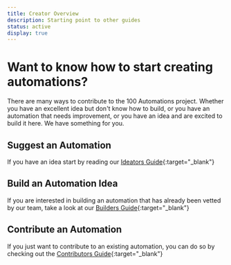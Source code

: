 ```yaml
---
title: Creator Overview
description: Starting point to other guides
status: active
display: true
---
```


# Want to know how to start creating automations?

There are many ways to contribute to the 100 Automations project. Whether you have an excellent idea but don't know how to build, or you have an automation that needs improvement, or you have an idea and are excited to build it here. We have something for you.

## Suggest an Automation
If you have an idea start by reading our [Ideators Guide](https://100automations.github.io/Website/guides/submit_idea.html){:target="_blank"}

## Build an Automation Idea
If you are interested in building an automation that has already been vetted by our team, take a look at our [Builders Guide](https://100automations.github.io/Website/guides/start_building.html){:target="_blank"}

## Contribute an Automation
If you just want to contribute to an existing automation, you can do so by checking out the [Contributors Guide](https://100automations.github.io/Website/guides/start_contributing.html){:target="_blank"}
